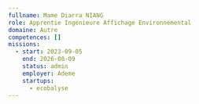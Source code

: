```yaml
---
fullname: Mame Diarra NIANG
role: Apprentie Ingénieure Affichage Environnemental
domaine: Autre
competences: []
missions:
  - start: 2023-09-05
    end: 2026-08-09
    status: admin
    employer: Ademe
    startups:
      - ecobalyse
---
```


